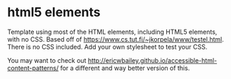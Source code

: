 # html5 elements
Template using most of the HTML elements, including HTML5 elements, with no CSS. Based off of <https://www.cs.tut.fi/~jkorpela/www/testel.html>. There is no CSS included. Add your own stylesheet to test your CSS.

You may want to check out <http://ericwbailey.github.io/accessible-html-content-patterns/> for a different and way better version of this.
